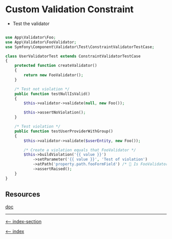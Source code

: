 # Custom Validation Constraint

-   Test the validator

```php

use App\Validator\Foo;
use App\Validator\FooValidator;
use Symfony\Component\Validator\Test\ConstraintValidatorTestCase;

class UserValidatorTest extends ConstraintValidatorTestCase
{
    protected function createValidator()
    {
        return new FooValidator();
    }

    /* Test not violation */
    public function testNullIsValid()
    {
        $this->validator->validate(null, new Foo());

        $this->assertNoViolation();
    }

    /* Test violation */
    public function testUserProviderWithGroup()
    {
        $this->validator->validate($userEntity, new Foo());

        /* Create a violation equals that FooValidator */
        $this->buildViolation('{{ value }}')
            ->setParameter('{{ value }}', 'Test of violation')
            ->atPath('property.path.fooFormField') /* 🧐 Is FooValidator has atPath() */
            ->assertRaised();
    }
}

```

## Resources

[doc](https://symfony.com/doc/current/validation/custom_constraint.html#testing-custom-constraints)

---

[<-- index-section](/testing/index.md)

[<-- index](/README.md)
